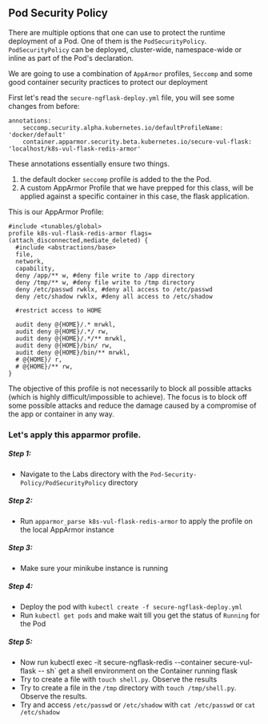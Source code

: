## Pod Security Policy

There are multiple options that one can use to protect the runtime deployment of a Pod. One of them is the `PodSecurityPolicy`.
`PodSecurityPolicy` can be deployed, cluster-wide, namespace-wide or inline as part of the Pod's declaration.

We are going to use a combination of `AppArmor` profiles, `Seccomp` and some good container security practices to protect our deployment

First let's read the `secure-ngflask-deploy.yml` file, you will see some changes from before:

```
annotations:
    seccomp.security.alpha.kubernetes.io/defaultProfileName:  'docker/default'
    container.apparmor.security.beta.kubernetes.io/secure-vul-flask: 'localhost/k8s-vul-flask-redis-armor'

```

These annotations essentially ensure two things.
1. the default docker `seccomp` profile is added to the the Pod.
2. A custom AppArmor Profile that we have prepped for this class, will be applied against a specific container in this case, the flask application.

This is our AppArmor Profile:

```
#include <tunables/global>
profile k8s-vul-flask-redis-armor flags=(attach_disconnected,mediate_deleted) {
  #include <abstractions/base>
  file,
  network,
  capability,
  deny /app/** w, #deny file write to /app directory
  deny /tmp/** w, #deny file write to /tmp directory
  deny /etc/passwd rwklx, #deny all access to /etc/passwd
  deny /etc/shadow rwklx, #deny all access to /etc/shadow

  #restrict access to HOME

  audit deny @{HOME}/.* mrwkl,
  audit deny @{HOME}/.*/ rw,
  audit deny @{HOME}/.*/** mrwkl,
  audit deny @{HOME}/bin/ rw,
  audit deny @{HOME}/bin/** mrwkl,
  # @{HOME}/ r,
  # @{HOME}/** rw,
}
```

The objective of this profile is not necessarily to block all possible attacks (which is highly difficult/impossible to achieve).
The focus is to block off some possible attacks and reduce the damage caused by a compromise of the app or container in any way.

### Let's apply this apparmor profile.
##### Step 1:
* Navigate to the Labs directory with the `Pod-Security-Policy/PodSecurityPolicy` directory

##### Step 2:
* Run `apparmor_parse k8s-vul-flask-redis-armor` to apply the profile on the local AppArmor instance

##### Step 3:
* Make sure your minikube instance is running

##### Step 4:
* Deploy the pod with `kubectl create -f secure-ngflask-deploy.yml`
* Run `kubectl get pods` and make wait till you get the status of `Running` for the Pod

##### Step 5:
* Now run kubectl exec -it secure-ngflask-redis --container secure-vul-flask -- sh` get a shell environment on the Container running flask
* Try to create a file with `touch shell.py`. Observe the results
* Try to create a file in the `/tmp` directory with `touch /tmp/shell.py`. Observe the results.
* Try and access `/etc/passwd` or `/etc/shadow` with `cat /etc/passwd` or `cat /etc/shadow`
